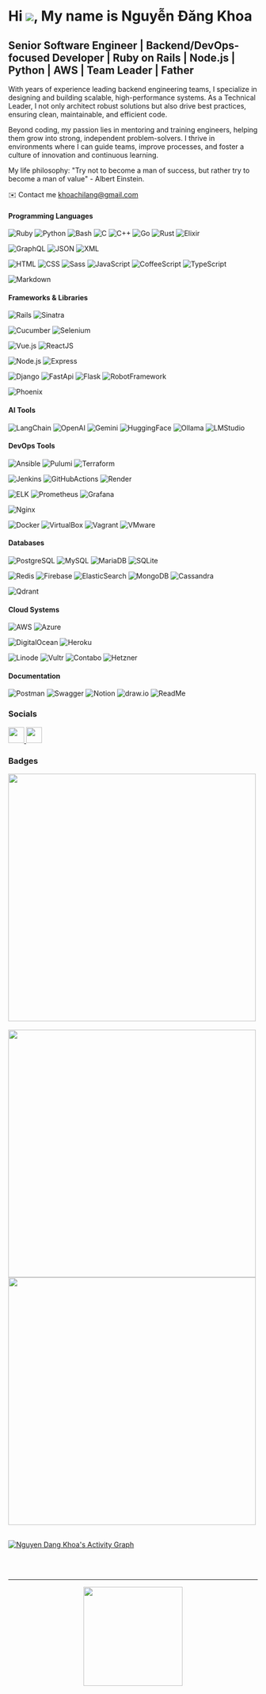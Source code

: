 # Hi ![](https://user-images.githubusercontent.com/18350557/176309783-0785949b-9127-417c-8b55-ab5a4333674e.gif), My name is **Nguyễn Đăng Khoa**

## Senior Software Engineer | Backend/DevOps-focused Developer | Ruby on Rails | Node.js | Python | AWS | Team Leader | Father

With years of experience leading backend engineering teams, I specialize in designing and building scalable, high-performance systems. As a Technical Leader, I not only architect robust solutions but also drive best practices, ensuring clean, maintainable, and efficient code.

Beyond coding, my passion lies in mentoring and training engineers, helping them grow into strong, independent problem-solvers. I thrive in environments where I can guide teams, improve processes, and foster a culture of innovation and continuous learning.

My life philosophy: "Try not to become a man of success, but rather try to become a man of value" - Albert Einstein.

✉️ Contact me [khoachilang@gmail.com](mailto:khoachilang@gmail.com)

#### Programming Languages

![Ruby](https://img.shields.io/badge/Ruby-CC342D.svg?logo=ruby&logoColor=white&style=flat)
![Python](https://img.shields.io/badge/Python-3776AB.svg?logo=python&logoColor=white&style=flat)
![Bash](https://img.shields.io/badge/Bash-4EAA25.svg?logo=gnubash&logoColor=white&style=flat)
![C](https://img.shields.io/badge/C-00599C.svg?logo=c&logoColor=white&style=flat)
![C++](https://img.shields.io/badge/C++-00599C.svg?logo=c%2B%2B&logoColor=white&style=flat)
![Go](https://img.shields.io/badge/Go-00ADD8.svg?logo=go&logoColor=white&style=flat)
![Rust](https://img.shields.io/badge/Rust-000000.svg?e&logo=rust&logoColor=white&style=flat)
![Elixir](https://img.shields.io/badge/Elixir-4B275F.svg?e&logo=elixir&logoColor=white&style=flat)

![GraphQL](https://img.shields.io/badge/GraphQL-E10098.svg?logo=graphql&logoColor=white&style=flat)
![JSON](https://img.shields.io/badge/JSON-000000.svg?logo=json&logoColor=white&style=flat)
![XML](https://img.shields.io/badge/XML-767C52.svg?logo=xml&logoColor=white&style=flat)

![HTML](https://img.shields.io/badge/HTML-E34F26.svg?logo=html5&logoColor=white&style=flat)
![CSS](https://img.shields.io/badge/CSS-1572B6.svg?logo=css3&logoColor=white&style=flat)
![Sass](https://img.shields.io/badge/Sass-CC6699.svg?logo=sass&logoColor=white&style=flat)
![JavaScript](https://img.shields.io/badge/JavaScript-F7DF1E.svg?logo=javascript&logoColor=000&style=flat)
![CoffeeScript](https://img.shields.io/badge/CoffeeScript-2F2625.svg?logo=coffeescript&logoColor=white&style=flat)
![TypeScript](https://img.shields.io/badge/TypeScript-3178C6.svg?logo=typescript&logoColor=white&style=flat)

![Markdown](https://img.shields.io/badge/Markdown-000000.svg?logo=markdown&logoColor=white&style=flat)

#### Frameworks & Libraries

![Rails](https://img.shields.io/badge/Rails-D30001.svg?logo=rubyonrails&logoColor=white&style=flat)
![Sinatra](https://img.shields.io/badge/Sinatra-000000.svg?logo=rubysinatra&logoColor=white&style=flat)

![Cucumber](https://img.shields.io/badge/Cucumber-43B02A.svg?logo=cucumber&logoColor=white&style=flat)
![Selenium](https://img.shields.io/badge/Selenium-43B02A.svg?logo=selenium&logoColor=white&style=flat)

![Vue.js](https://img.shields.io/badge/Vue.js-4FC08D.svg?logo=vuedotjs&logoColor=white&style=flat)
![ReactJS](https://img.shields.io/badge/ReactJS-61DAFB.svg?logo=react&logoColor=white&style=flat)

![Node.js](https://img.shields.io/badge/Node.js-5FA04E.svg?logo=nodedotjs&logoColor=white&style=flat)
![Express](https://img.shields.io/badge/Express-000000.svg?logo=express&logoColor=white&style=flat)

![Django](https://img.shields.io/badge/Django-092E20.svg?logo=django&logoColor=white&style=flat)
![FastApi](https://img.shields.io/badge/FastApi-009688.svg?logo=fastapi&logoColor=white&style=flat)
![Flask](https://img.shields.io/badge/Flask-000000.svg?logo=flask&logoColor=white&style=flat)
![RobotFramework](https://img.shields.io/badge/RobotFramework-000000.svg?logo=robotframework&logoColor=white&style=flat)

![Phoenix](https://img.shields.io/badge/Phoenix-FD4F00.svg?logo=phoenixframework&logoColor=white&style=flat)

#### AI Tools

![LangChain](https://img.shields.io/badge/LangChain-1C3C3C.svg?logo=langchain&logoColor=white&style=flat)
![OpenAI](https://img.shields.io/badge/OpenAI-412991.svg?logo=openai&logoColor=white&style=flat)
![Gemini](https://img.shields.io/badge/Gemini-8E75B2.svg?logo=googlegemini&logoColor=white&style=flat)
![HuggingFace](https://img.shields.io/badge/HuggingFace-FFD21E.svg?logo=huggingface&logoColor=white&style=flat)
![Ollama](https://img.shields.io/badge/Ollama-000000.svg?logo=ollama&logoColor=white&style=flat)
![LMStudio](https://img.shields.io/badge/LMStudio-4339ca.svg?logo=lmstudio&logoColor=white&style=flat)

#### DevOps Tools

![Ansible](https://img.shields.io/badge/Ansible-EE0000.svg?logo=ansible&logoColor=white&style=flat)
![Pulumi](https://img.shields.io/badge/Pulumi-8A3391.svg?logo=pulumi&logoColor=white&style=flat)
![Terraform](https://img.shields.io/badge/Terraform-844FBA.svg?logo=terraform&logoColor=white&style=flat)

![Jenkins](https://img.shields.io/badge/Jenkins-D24939.svg?logo=jenkins&logoColor=white&style=flat)
![GitHubActions](https://img.shields.io/badge/GitHubActions-2088FF.svg?logo=githubactions&logoColor=white&style=flat)
![Render](https://img.shields.io/badge/Render-000000.svg?logo=render&logoColor=white&style=flat)

![ELK](https://img.shields.io/badge/ELK-005571.svg?logo=kibana&logoColor=white&style=flat)
![Prometheus](https://img.shields.io/badge/Prometheus-E6522C.svg?logo=prometheus&logoColor=white&style=flat)
![Grafana](https://img.shields.io/badge/Grafana-F46800.svg?logo=grafana&logoColor=white&style=flat)

![Nginx](https://img.shields.io/badge/Nginx-009639.svg?logo=nginx&logoColor=white&style=flat)

![Docker](https://img.shields.io/badge/Docker-2496ED.svg?logo=docker&logoColor=white&style=flat)
![VirtualBox](https://img.shields.io/badge/VirtualBox-2F61B4.svg?logo=virtualbox&logoColor=white&style=flat)
![Vagrant](https://img.shields.io/badge/Vagrant-1868F2.svg?logo=vagrant&logoColor=white&style=flat)
![VMware](https://img.shields.io/badge/VMware-607078.svg?logo=vmware&logoColor=white&style=flat)

#### Databases

![PostgreSQL](https://img.shields.io/badge/PostgreSQL-4169E1.svg?logo=postgresql&logoColor=white&style=flat)
![MySQL](https://img.shields.io/badge/MySQL-4479A1.svg?logo=mysql&logoColor=white&style=flat)
![MariaDB](https://img.shields.io/badge/MariaDB-003545.svg?logo=mariadb&logoColor=white&style=flat)
![SQLite](https://img.shields.io/badge/SQLite-003B57.svg?logo=sqlite&logoColor=white&style=flat)

![Redis](https://img.shields.io/badge/Redis-FF4438.svg?logo=redis&logoColor=white&style=flat)
![Firebase](https://img.shields.io/badge/Firebase-DD2C00.svg?logo=firebase&logoColor=white&style=flat)
![ElasticSearch](https://img.shields.io/badge/ElasticSearch-005571.svg?logo=elasticsearch&logoColor=white&style=flat)
![MongoDB](https://img.shields.io/badge/MongoDB-47A248.svg?logo=mongodb&logoColor=white&style=flat)
![Cassandra](https://img.shields.io/badge/Cassandra-1287B1.svg?logo=apachecassandra&logoColor=white&style=flat)

![Qdrant](https://img.shields.io/badge/Qdrant-DC234C.svg?logo=qdrant&logoColor=white&style=flat)

#### Cloud Systems

![AWS](https://img.shields.io/badge/AWS-232F3E.svg?logo=amazonwebservices&logoColor=white&style=flat)
![Azure](https://img.shields.io/badge/Azure-0078D7.svg?logo=azure&logoColor=white&style=flat)

![DigitalOcean](https://img.shields.io/badge/DigitalOcean-0080FF.svg?logo=digitalocean&logoColor=white&style=flat)
![Heroku](https://img.shields.io/badge/Heroku-430098.svg?logo=heroku&logoColor=white&style=flat)

![Linode](https://img.shields.io/badge/Linode-00A95C.svg?logo=linode&logoColor=white&style=flat)
![Vultr](https://img.shields.io/badge/Vultr-007BFC.svg?logo=vultr&logoColor=white&style=flat)
![Contabo](https://img.shields.io/badge/Contabo-00AAEB.svg?logo=contabo&logoColor=white&style=flat)
![Hetzner](https://img.shields.io/badge/Hetzner-D50C2D.svg?logo=hetzner&logoColor=white&style=flat)

#### Documentation

![Postman](https://img.shields.io/badge/Postman-FF6C37.svg?logo=postman&logoColor=white&style=flat)
![Swagger](https://img.shields.io/badge/Swagger-85EA2D.svg?logo=swagger&logoColor=white&style=flat)
![Notion](https://img.shields.io/badge/Notion-000000.svg?logo=notion&logoColor=white&style=flat)
![draw.io](https://img.shields.io/badge/draw.io-F08703.svg?logo=drawio&logoColor=white&style=flat)
![ReadMe](https://img.shields.io/badge/ReadMe-018EF5.svg?logo=readme&logoColor=white&style=flat)

### Socials

<p align="left">
  <a href="https://www.github.com/ndkhoa" target="_blank" rel="noreferrer">
    <picture>
      <source media="(prefers-color-scheme: dark)" srcset="https://raw.githubusercontent.com/danielcranney/readme-generator/main/public/icons/socials/github-dark.svg" />
      <source media="(prefers-color-scheme: light)" srcset="https://raw.githubusercontent.com/danielcranney/readme-generator/main/public/icons/socials/github.svg" />
      <img src="https://raw.githubusercontent.com/danielcranney/readme-generator/main/public/icons/socials/github.svg" width="32" height="32" />
    </picture>
  </a>
  <a href="https://www.linkedin.com/in/khoachilang" target="_blank" rel="noreferrer">
    <picture>
      <source media="(prefers-color-scheme: dark)" srcset="https://raw.githubusercontent.com/danielcranney/readme-generator/main/public/icons/socials/linkedin-dark.svg" />
      <source media="(prefers-color-scheme: light)" srcset="https://raw.githubusercontent.com/danielcranney/readme-generator/main/public/icons/socials/linkedin.svg" />
      <img src="https://raw.githubusercontent.com/danielcranney/readme-generator/main/public/icons/socials/linkedin.svg" width="32" height="32" />
    </picture>
  </a>
</p>

### Badges

<a href="https://github.com/ndkhoa">
  <img align="center" src="https://github-readme-stats.vercel.app/api/top-langs/?username=ndkhoa&layout=compact&langs_count=10&show_icons=true&theme=prussian&hide_border=true&text_color=ffffff" width="500" />
</a>
<br />
<br />
<a href="https://github.com/ndkhoa">
  <img align="center" src="https://github-readme-stats.vercel.app/api?username=ndkhoa&show_icons=true&theme=prussian&hide_border=true&text_color=ffffff" width="500" />
</a>
<br />
<a href="https://github.com/ndkhoa">
  <img align="center" src="https://github-readme-streak-stats.herokuapp.com/?user=ndkhoa&theme=prussian&hide_border=true&text_color=ffffff" width="500" />
</a>
<br />
<br />
<a href="https://github.com/ndkhoa">

![Nguyen Dang Khoa's Activity Graph](https://github-readme-activity-graph.vercel.app/graph?username=ndkhoa&theme=tokyo-night&hide_border=true&text_color=ffffff"&color=708090&point=24292e&area=true&hide_border=true)

</a>
<br />
<br />
<hr>
<div align="center">
  <img src="https://komarev.com/ghpvc/?username=ndkhoa&style=for-the-badge&color=orange" width="200" />
</div>
